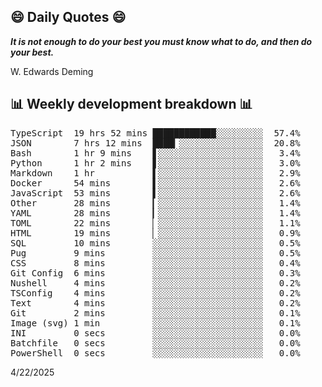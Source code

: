 ## 😄 Daily Quotes 😄

_**It is not enough to do your best you must know what to do, and then do your best.**_

W. Edwards Deming



## 📊 Weekly development breakdown 📊

<pre>TypeScript  19 hrs 52 mins ████████████░░░░░░░░░  57.4%
JSON        7 hrs 12 mins  ████▎░░░░░░░░░░░░░░░░  20.8%
Bash        1 hr 9 mins    ▋░░░░░░░░░░░░░░░░░░░░   3.4%
Python      1 hr 2 mins    ▋░░░░░░░░░░░░░░░░░░░░   3.0%
Markdown    1 hr           ▌░░░░░░░░░░░░░░░░░░░░   2.9%
Docker      54 mins        ▌░░░░░░░░░░░░░░░░░░░░   2.6%
JavaScript  53 mins        ▌░░░░░░░░░░░░░░░░░░░░   2.6%
Other       28 mins        ▎░░░░░░░░░░░░░░░░░░░░   1.4%
YAML        28 mins        ▎░░░░░░░░░░░░░░░░░░░░   1.4%
TOML        22 mins        ▏░░░░░░░░░░░░░░░░░░░░   1.1%
HTML        19 mins        ▏░░░░░░░░░░░░░░░░░░░░   0.9%
SQL         10 mins        ░░░░░░░░░░░░░░░░░░░░░   0.5%
Pug         9 mins         ░░░░░░░░░░░░░░░░░░░░░   0.5%
CSS         8 mins         ░░░░░░░░░░░░░░░░░░░░░   0.4%
Git Config  6 mins         ░░░░░░░░░░░░░░░░░░░░░   0.3%
Nushell     4 mins         ░░░░░░░░░░░░░░░░░░░░░   0.2%
TSConfig    4 mins         ░░░░░░░░░░░░░░░░░░░░░   0.2%
Text        4 mins         ░░░░░░░░░░░░░░░░░░░░░   0.2%
Git         2 mins         ░░░░░░░░░░░░░░░░░░░░░   0.1%
Image (svg) 1 min          ░░░░░░░░░░░░░░░░░░░░░   0.1%
INI         0 secs         ░░░░░░░░░░░░░░░░░░░░░   0.0%
Batchfile   0 secs         ░░░░░░░░░░░░░░░░░░░░░   0.0%
PowerShell  0 secs         ░░░░░░░░░░░░░░░░░░░░░   0.0%</pre>

4/22/2025